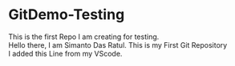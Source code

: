 # GitDemo-Testing
This is the first Repo I am creating for testing.
<br>
Hello there, I am Simanto Das Ratul. This is my First Git Repository
<br>
I added this Line from my VScode.